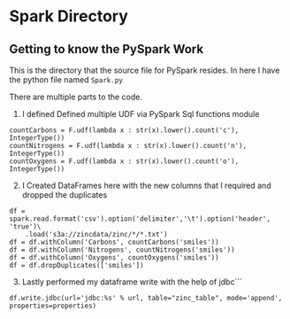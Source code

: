 # Spark Directory

## Getting to know the PySpark Work
 
This is the directory that the source file for PySpark resides. In here I have the python
file named `Spark.py`

There are multiple parts to the code.

1. I defined  Defined multiple UDF via PySpark Sql functions module
```
countCarbons = F.udf(lambda x : str(x).lower().count('c'), IntegerType())
countNitrogens = F.udf(lambda x : str(x).lower().count('n'), IntegerType())
countOxygens = F.udf(lambda x : str(x).lower().count('o'), IntegerType())
```
2. I Created DataFrames here with the new columns that I required and dropped the duplicates

```
df = spark.read.format('csv').option('delimiter','\t').option('header', 'true')\
    .load('s3a://zincdata/zinc/*/*.txt')
df = df.withColumn('Carbons', countCarbons('smiles'))
df = df.withColumn('Nitrogens', countNitrogens('smiles'))
df = df.withColumn('Oxygens', countOxygens('smiles'))
df = df.dropDuplicates(['smiles'])
```
3. Lastly performed my dataframe write with the help of jdbc```

```
df.write.jdbc(url='jdbc:%s' % url, table="zinc_table", mode='append', properties=properties)

```
